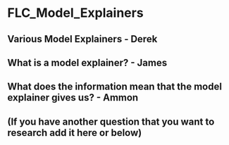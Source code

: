 # FLC_Model_Explainers






## Various Model Explainers - Derek





## What is a model explainer? - James






## What does the information mean that the model explainer gives us? - Ammon 








## (If you have another question that you want to research add it here or below)






##
